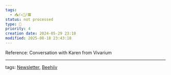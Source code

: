 ```yaml
---
tags:
  - 📥️/✍🏻/🟥
status: not processed
type: 🌈
priority: 4
creation date: 2024-05-29 23:18
modified: 2025-08-18 23:43:18
---
```

Reference: 
Conversation with Karen from Vivarium 


---
tags: [Newsletter](newsletter), [Beehiiv](beehiiv)